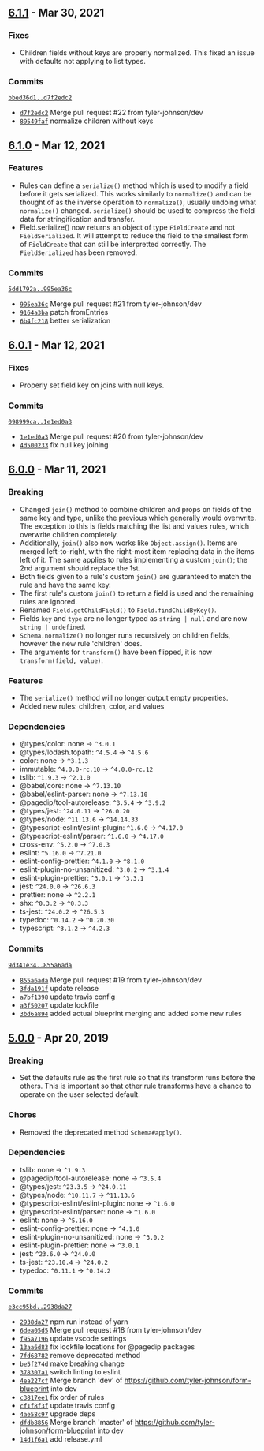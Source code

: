 ## [6.1.1](https://github.com/tyler-johnson/form-blueprint/tree/release/5/) - Mar 30, 2021

### Fixes
- Children fields without keys are properly normalized. This fixed an issue with defaults not applying to list types.

### Commits
[`bbed36d1..d7f2edc2`](https://github.com/tyler-johnson/form-blueprint/compare/bbed36d13406bd83687c7cec5497440b51c390fe..d7f2edc26254f6107b6d30afc190b6561b5c47d7)
- [`d7f2edc2`](https://github.com/tyler-johnson/form-blueprint/commit/d7f2edc26254f6107b6d30afc190b6561b5c47d7) Merge pull request #22 from tyler-johnson/dev
- [`89549faf`](https://github.com/tyler-johnson/form-blueprint/commit/89549fafbf9e551edbc8e8cd9dfa74f846266d00) normalize children without keys


## [6.1.0](https://github.com/tyler-johnson/form-blueprint/tree/release/4/) - Mar 12, 2021

### Features
- Rules can define a `serialize()` method which is used to modify a field before it gets serialized. This works similarly to `normalize()` and can be thought of as the inverse operation to `normalize()`, usually undoing what `normalize()` changed.  `serialize()` should be used to compress the field data for stringification and transfer.
- Field.serialize() now returns an object of type `FieldCreate` and not `FieldSerialized`. It will attempt to reduce the field to the smallest form of `FieldCreate` that can still be interpretted correctly. The `FieldSerialized` has been removed.

### Commits
[`5dd1792a..995ea36c`](https://github.com/tyler-johnson/form-blueprint/compare/5dd1792a305461734bd5694f1ff599ffcab187db..995ea36c080af44a8ec537ca620d2840a448ac09)
- [`995ea36c`](https://github.com/tyler-johnson/form-blueprint/commit/995ea36c080af44a8ec537ca620d2840a448ac09) Merge pull request #21 from tyler-johnson/dev
- [`9164a3ba`](https://github.com/tyler-johnson/form-blueprint/commit/9164a3ba8eabf8d5eb72d70015d8cc88a6ecd3b6) patch fromEntries
- [`6b4fc218`](https://github.com/tyler-johnson/form-blueprint/commit/6b4fc21876195bebb54a949acf3bbde9976deed5) better serialization


## [6.0.1](https://github.com/tyler-johnson/form-blueprint/tree/release/3/) - Mar 12, 2021

### Fixes
- Properly set field key on joins with null keys.

### Commits
[`098999ca..1e1ed0a3`](https://github.com/tyler-johnson/form-blueprint/compare/098999ca5df8fbfbdfeebf0cb43d723c7ba566c2..1e1ed0a3cb52078072fe06452cf78a0c5006e240)
- [`1e1ed0a3`](https://github.com/tyler-johnson/form-blueprint/commit/1e1ed0a3cb52078072fe06452cf78a0c5006e240) Merge pull request #20 from tyler-johnson/dev
- [`4d500233`](https://github.com/tyler-johnson/form-blueprint/commit/4d50023302457286a3cf767e1c2233cae5650014) fix null key joining


## [6.0.0](https://github.com/tyler-johnson/form-blueprint/tree/release/2/) - Mar 11, 2021

### Breaking
- Changed `join()` method to combine children and props on fields of the same key and type, unlike the previous which generally would overwrite. The exception to this is fields matching the list and values rules, which overwrite children completely.
- Additionally, `join()` also now works like `Object.assign()`. Items are merged left-to-right, with the right-most item replacing data in the items left of it. The same applies to rules implementing a custom `join()`; the 2nd argument should replace the 1st.
- Both fields given to a rule's custom `join()` are guaranteed to match the rule and have the same key.
- The first rule's custom `join()` to return a field is used and the remaining rules are ignored.
- Renamed `Field.getChildField()` to `Field.findChildByKey()`.
- Fields `key` and `type` are no longer typed as `string | null` and are now `string | undefined`.
- `Schema.normalize()` no longer runs recursively on children fields, however the new rule 'children' does.
- The arguments for `transform()` have been flipped, it is now `transform(field, value)`.

### Features
- The `serialize()` method will no longer output empty properties.
- Added new rules: children, color, and values

### Dependencies
- @types/color: none → `^3.0.1`
- @types/lodash.topath: `^4.5.4` → `^4.5.6`
- color: none → `^3.1.3`
- immutable: `^4.0.0-rc.10` → `^4.0.0-rc.12`
- tslib: `^1.9.3` → `^2.1.0`
- @babel/core: none → `^7.13.10`
- @babel/eslint-parser: none → `^7.13.10`
- @pagedip/tool-autorelease: `^3.5.4` → `^3.9.2`
- @types/jest: `^24.0.11` → `^26.0.20`
- @types/node: `^11.13.6` → `^14.14.33`
- @typescript-eslint/eslint-plugin: `^1.6.0` → `^4.17.0`
- @typescript-eslint/parser: `^1.6.0` → `^4.17.0`
- cross-env: `^5.2.0` → `^7.0.3`
- eslint: `^5.16.0` → `^7.21.0`
- eslint-config-prettier: `^4.1.0` → `^8.1.0`
- eslint-plugin-no-unsanitized: `^3.0.2` → `^3.1.4`
- eslint-plugin-prettier: `^3.0.1` → `^3.3.1`
- jest: `^24.0.0` → `^26.6.3`
- prettier: none → `^2.2.1`
- shx: `^0.3.2` → `^0.3.3`
- ts-jest: `^24.0.2` → `^26.5.3`
- typedoc: `^0.14.2` → `^0.20.30`
- typescript: `^3.1.2` → `^4.2.3`

### Commits
[`9d341e34..855a6ada`](https://github.com/tyler-johnson/form-blueprint/compare/9d341e3496a417c79241d7b34e86d08efb6c02c9..855a6ada9d93f4d43fa2384f48210a9a9a0b7657)
- [`855a6ada`](https://github.com/tyler-johnson/form-blueprint/commit/855a6ada9d93f4d43fa2384f48210a9a9a0b7657) Merge pull request #19 from tyler-johnson/dev
- [`3fda191f`](https://github.com/tyler-johnson/form-blueprint/commit/3fda191fc59eeb6fc9a72f59aea63e8e55bf51a1) update release
- [`a7bf1398`](https://github.com/tyler-johnson/form-blueprint/commit/a7bf1398ffa91bc0db31c231a271942d107566d5) update travis config
- [`a3f50207`](https://github.com/tyler-johnson/form-blueprint/commit/a3f5020717afd2cf07b4cc31356ab7d1a0b695b4) update lockfile
- [`3bd6a894`](https://github.com/tyler-johnson/form-blueprint/commit/3bd6a894eeb81c1ed32bb3e179b4e76dd9265225) added actual blueprint merging and added some new rules


## [5.0.0](https://github.com/tyler-johnson/form-blueprint/tree/release/1/) - Apr 20, 2019

### Breaking
- Set the defaults rule as the first rule so that its transform runs before the others. This is important so that other rule transforms have a chance to operate on the user selected default.

### Chores
- Removed the deprecated method `Schema#apply()`.

### Dependencies
- tslib: none → `^1.9.3`
- @pagedip/tool-autorelease: none → `^3.5.4`
- @types/jest: `^23.3.5` → `^24.0.11`
- @types/node: `^10.11.7` → `^11.13.6`
- @typescript-eslint/eslint-plugin: none → `^1.6.0`
- @typescript-eslint/parser: none → `^1.6.0`
- eslint: none → `^5.16.0`
- eslint-config-prettier: none → `^4.1.0`
- eslint-plugin-no-unsanitized: none → `^3.0.2`
- eslint-plugin-prettier: none → `^3.0.1`
- jest: `^23.6.0` → `^24.0.0`
- ts-jest: `^23.10.4` → `^24.0.2`
- typedoc: `^0.11.1` → `^0.14.2`

### Commits
[`e3cc95bd..2938da27`](https://github.com/tyler-johnson/form-blueprint/compare/e3cc95bd75630615cc8bb1e6b30a7c71e424c5f9..2938da270cdfab1f9ae6eb32423c3d22b2438850)
- [`2938da27`](https://github.com/tyler-johnson/form-blueprint/commit/2938da270cdfab1f9ae6eb32423c3d22b2438850) npm run instead of yarn
- [`6dea05d5`](https://github.com/tyler-johnson/form-blueprint/commit/6dea05d59cf0550cec448eea6209370375955457) Merge pull request #18 from tyler-johnson/dev
- [`f95a7196`](https://github.com/tyler-johnson/form-blueprint/commit/f95a71968d2854ccb591029de378a19b26768563) update vscode settings
- [`13aa6d83`](https://github.com/tyler-johnson/form-blueprint/commit/13aa6d83116727e27060d348c3114eb66ec071ea) fix lockfile locations for @pagedip packages
- [`7fd68782`](https://github.com/tyler-johnson/form-blueprint/commit/7fd6878229beb7775107bb42ab62e3c5bc98b680) remove deprecated method
- [`be5f274d`](https://github.com/tyler-johnson/form-blueprint/commit/be5f274d73e80802274b331333a5006383c24521) make breaking change
- [`378307a1`](https://github.com/tyler-johnson/form-blueprint/commit/378307a186e5e7c070c30d447c08384e471f724f) switch linting to eslint
- [`4ea227cf`](https://github.com/tyler-johnson/form-blueprint/commit/4ea227cf9edf14dd75b5dec84643431b35d82120) Merge branch 'dev' of https://github.com/tyler-johnson/form-blueprint into dev
- [`c3817ee1`](https://github.com/tyler-johnson/form-blueprint/commit/c3817ee1e9dfc078008e403d27321ba0d01643d4) fix order of rules
- [`cf1f8f3f`](https://github.com/tyler-johnson/form-blueprint/commit/cf1f8f3f51bfa51b8693f833d788df2cc3576f19) update travis config
- [`4ae58c97`](https://github.com/tyler-johnson/form-blueprint/commit/4ae58c979ed22b7044edad455d47da6580a2345c) upgrade deps
- [`dfdb8856`](https://github.com/tyler-johnson/form-blueprint/commit/dfdb88560caa1f28f5b39683bc0f8130ddb36630) Merge branch 'master' of https://github.com/tyler-johnson/form-blueprint into dev
- [`14d1f6a1`](https://github.com/tyler-johnson/form-blueprint/commit/14d1f6a112d2a1c4e92e6c4e9983bb7b258fc818) add release.yml



